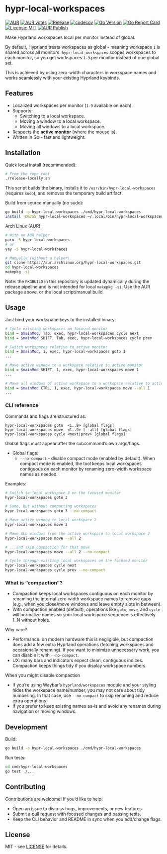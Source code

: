 # hypr-local-workspaces

[![AUR](https://img.shields.io/aur/version/hypr-local-workspaces)](https://aur.archlinux.org/packages/hypr-local-workspaces)
[![AUR votes](https://img.shields.io/aur/votes/hypr-local-workspaces)](https://aur.archlinux.org/packages/hypr-local-workspaces)
[![Release](https://img.shields.io/github/v/release/xKirtle/hypr-local-workspaces?sort=semver)](https://github.com/xKirtle/hypr-local-workspaces/releases)
[![codecov](https://codecov.io/github/xKirtle/hypr-local-workspaces/graph/badge.svg?token=A75GB31MAX)](https://codecov.io/github/xKirtle/hypr-local-workspaces)
[![Go Version](https://img.shields.io/github/go-mod/go-version/xKirtle/hypr-local-workspaces)](go.mod)
[![Go Report Card](https://goreportcard.com/badge/github.com/xKirtle/hypr-local-workspaces)](https://goreportcard.com/report/github.com/xKirtle/hypr-local-workspaces)
[![License: MIT](https://img.shields.io/github/license/xKirtle/hypr-local-workspaces)](LICENSE)
[![AUR Publish](https://github.com/xKirtle/hypr-local-workspaces/actions/workflows/aur-publish.yml/badge.svg)](https://github.com/xKirtle/hypr-local-workspaces/actions/workflows/aur-publish.yml)

Make Hyprland workspaces local per monitor instead of global.

By default, Hyprland treats workspaces as global - meaning workspace `1` is shared across all monitors.
`hypr-local-workspaces` scopes workspaces to each monitor, so you get workspaces `1–9` per monitor instead of one global set.

This is achieved by using zero-width characters in workspace names and works seamlessly with your existing Hyprland keybinds.

## Features

- Localized workspaces per monitor (`1-9` available on each).
- Supports:
  - Switching to a local workspace.
  - Moving a window to a local workspace.
  - Moving all windows to a local workspace.
- Respects the **active monitor** (where the mouse is).
- Written in Go - fast and lightweight.

## Installation

Quick local install (recommended):

```bash
# From the repo root
./release-locally.sh
```

This script builds the binary, installs it to `/usr/bin/hypr-local-workspaces` (requires `sudo`), and removes the temporary build artifact.

Build from source manually (no sudo):

```bash
go build -o hypr-local-workspaces ./cmd/hypr-local-workspaces
install -Dm755 hypr-local-workspaces ~/.local/bin/hypr-local-workspaces
```

Arch Linux (AUR):

```bash
# With an AUR helper
paru -S hypr-local-workspaces
# or
yay -S hypr-local-workspaces

# Manually (without a helper)
git clone https://aur.archlinux.org/hypr-local-workspaces.git
cd hypr-local-workspaces
makepkg -si
```

Note: the `PKGBUILD` in this repository is updated dynamically during the release pipeline and is not intended for local `makepkg -si`. Use the AUR package above, or the local script/manual build.

## Usage

Just bind your workspace keys to the installed binary:

```bash
# Cycle existing workspaces on focused monitor
bind = $mainMod, Tab, exec, hypr-local-workspaces cycle next
bind = $mainMod SHIFT, Tab, exec, hypr-local-workspaces cycle prev

# Switch workspaces relative to active monitor
bind = $mainMod, 1, exec, hypr-local-workspaces goto 1
...

# Move active window to a workspace relative to active monitor
bind = $mainMod SHIFT, 1, exec, hypr-local-workspaces move 1
...

# Move all windows of active workspace to a workspace relative to active monitor
bind = $mainMod CTRL, 1, exec, hypr-local-workspaces move --all 1
...
```

### CLI reference

Commands and flags are structured as:

```text
hypr-local-workspaces goto  <1..9> [global flags]
hypr-local-workspaces move  <1..9> [--all] [global flags]
hypr-local-workspaces cycle <next|prev> [global flags]
```

Global flags must appear after the subcommand’s own args/flags.

- Global flags:
  - `--no-compact` - disable compact mode (enabled by default). When compact mode is enabled, the tool keeps local workspaces contiguous on each monitor by renaming zero-width workspace names as needed.

Examples:

```bash
# Switch to local workspace 3 on the focused monitor
hypr-local-workspaces goto 3

# Same, but without compacting workspaces
hypr-local-workspaces goto 3 --no-compact

# Move active window to local workspace 2
hypr-local-workspaces move 2

# Move ALL windows from the active workspace to local workspace 2
hypr-local-workspaces move --all 2

# ...and skip compaction for that move
hypr-local-workspaces move --all 2 --no-compact

# Cycle through existing local workspaces on the focused monitor
hypr-local-workspaces cycle next
hypr-local-workspaces cycle prev --no-compact
```

### What is “compaction”?

- Compaction keeps local workspaces contiguous on each monitor by renaming the internal zero‑width workspace names to remove gaps (e.g., when you close/move windows and leave empty slots in between).
- With compaction enabled (default), operations like `goto`, `move`, and `cycle` will normalize names so your local workspace sequence is effectively 1..N without holes.

Why care?

- Performance: on modern hardware this is negligible, but compaction does add a few extra Hyprland operations (fetching workspaces and occasionally renaming). If you want to minimize unnecessary work, you can disable it with `--no-compact`.
- UX: many bars and indicators expect clean, contiguous indices. Compaction keeps things tidy if you display workspace numbers.

When you might disable compaction

- If you’re using Waybar’s `hyprland/workspaces` module and your styling hides the workspace name/number, you may not care about tidy numbering. In that case, use `--no-compact` to skip renaming and reduce extra operations.
- If you prefer to keep existing names as-is and avoid any renames during navigation or moving windows.

## Development

Build:

```bash
go build -o hypr-local-workspaces ./cmd/hypr-local-workspaces
```

Run tests:

```bash
cd cmd/hypr-local-workspaces
go test ./...
```

## Contributing

Contributions are welcome! If you’d like to help:

- Open an issue to discuss bugs, improvements, or new features.
- Submit a pull request with focused changes and passing tests.
- Keep the CLI behavior and README in sync when you add/change flags.

## License

MIT - see [LICENSE](LICENSE) for details.
